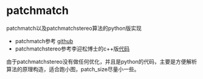 # patchmatch

patchmatch以及patchmatchstereo算法的python版实现

- patchmatch参考 [github](https://github.com/MingtaoGuo/PatchMatch)
- patchmatchstereo参考李迎松博士的c++版[代码](https://github.com/ethan-li-coding/PatchMatchStereo)

由于patchmatchstereo没有做任何优化，并且是python的代码，主要是方便解析算法的原理构造，适合跑小图，patch_size尽量小一些。

